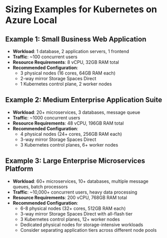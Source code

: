 # Sizing Examples for Kubernetes on Azure Local

## Example 1: Small Business Web Application
- **Workload**: 1 database, 2 application servers, 1 frontend
- **Traffic**: ~100 concurrent users
- **Resource Requirements**: 8 vCPU, 32GB RAM total
- **Recommended Configuration**: 
  - 3 physical nodes (16 cores, 64GB RAM each)
  - 2-way mirror Storage Spaces Direct
  - 1 Kubernetes control plane, 2 worker nodes

## Example 2: Medium Enterprise Application Suite
- **Workload**: 20+ microservices, 3 databases, message queue
- **Traffic**: ~1000 concurrent users
- **Resource Requirements**: 48 vCPU, 196GB RAM total
- **Recommended Configuration**:
  - 4 physical nodes (24+ cores, 256GB RAM each)
  - 3-way mirror Storage Spaces Direct
  - 3 Kubernetes control planes, 6+ worker nodes

## Example 3: Large Enterprise Microservices Platform
- **Workload**: 60+ microservices, 10+ databases, multiple message queues, batch processors
- **Traffic**: ~10,000+ concurrent users, heavy data processing
- **Resource Requirements**: 200 vCPU, 768GB RAM total
- **Recommended Configuration**:
  - 6-8 physical nodes (32+ cores, 512GB RAM each)
  - 3-way mirror Storage Spaces Direct with all-flash tier
  - 3 Kubernetes control planes, 12+ worker nodes
  - Dedicated physical nodes for storage-intensive workloads
  - Consider separating application tiers across different node pools